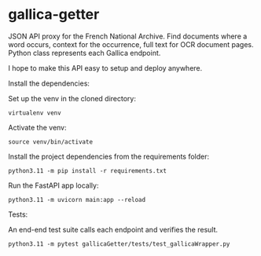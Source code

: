 # gallica-getter
JSON API proxy for the French National Archive. Find documents where a word occurs, context for the occurrence, full text for OCR document pages. Python class represents each Gallica endpoint.

I hope to make this API easy to setup and deploy anywhere. 

Install the dependencies:

Set up the venv in the cloned directory:
```
virtualenv venv
```
Activate the venv:
```
source venv/bin/activate
```
Install the project dependencies from the requirements folder:
```
python3.11 -m pip install -r requirements.txt
```
Run the FastAPI app locally:
```
python3.11 -m uvicorn main:app --reload
```
Tests:

An end-end test suite calls each endpoint and verifies the result. 

```
python3.11 -m pytest gallicaGetter/tests/test_gallicaWrapper.py
```
